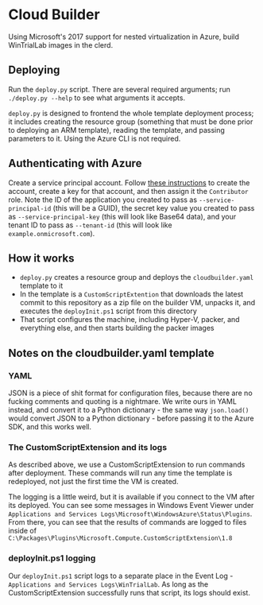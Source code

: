# Cloud Builder

Using Microsoft's 2017 support for nested virtualization in Azure, build WinTrialLab images in the clerd.

## Deploying

Run the `deploy.py` script. There are several required arguments; run `./deploy.py --help` to see what arguments it accepts.

`deploy.py` is designed to frontend the whole template deployment process; it includes creating the resource group (something that must be done prior to deploying an ARM template), reading the template, and passing parameters to it. Using the Azure CLI is not required.

## Authenticating with Azure

Create a service principal account. Follow [these instructions](https://docs.microsoft.com/en-us/azure/azure-resource-manager/resource-group-create-service-principal-portal) to create the account, create a key for that account, and then assign it the `Contributor` role. Note the ID of the application you created to pass as `--service-principal-id` (this will be a GUID), the secret key value you created to pass as `--service-principal-key` (this will look like Base64 data), and your tenant ID to pass as `--tenant-id` (this will look like `example.onmicrosoft.com`).

## How it works

- `deploy.py` creates a resource group and deploys the `cloudbuilder.yaml` template to it
- In the template is a `CustomScriptExtention` that downloads the latest commit to this repository as a zip file on the builder VM, unpacks it, and executes the `deployInit.ps1` script from this directory
- That script configures the machine, including Hyper-V, packer, and everything else, and then starts building the packer images

## Notes on the cloudbuilder.yaml template

### YAML

JSON is a piece of shit format for configuration files, because there are no fucking comments and quoting is a nightmare. We write ours in YAML instead, and convert it to a Python dictionary - the same way `json.load()` would convert JSON to a Python dictionary - before passing it to the Azure SDK, and this works well.

### The CustomScriptExtension and its logs

As described above, we use a CustomScriptExtension to run commands after deployment. These commands will run any time the template is redeployed, not just the first time the VM is created.

The logging is a little weird, but it is available if you connect to the VM after its deployed. You can see some messages in Windows Event Viewer under `Applications and Services Logs\Microsoft\WindowsAzure\Status\Plugins`. From there, you can see that the results of commands are logged to files inside of `C:\Packages\Plugins\Microsoft.Compute.CustomScriptExtension\1.8`

### deployInit.ps1 logging

Our `deployInit.ps1` script logs to a separate place in the Event Log - `Applications and Services Logs\WinTrialLab`. As long as the CustomScriptExtension successfully runs that script, its logs should exist.
